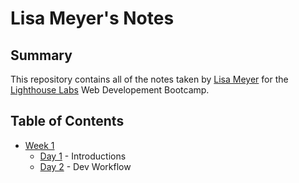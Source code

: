 # Lisa Meyer's Notes

## Summary

This repository contains all of the notes taken by [Lisa Meyer](https://github.com/l-m-meyer) for the [Lighthouse Labs](https://www.lighthouselabs.ca/) Web Developement Bootcamp.

## Table of Contents
* [Week 1](/Week_1)
  * [Day 1](/Week_1/Day_1/) - Introductions
  * [Day 2](/Week_1/Day_2/) - Dev Workflow